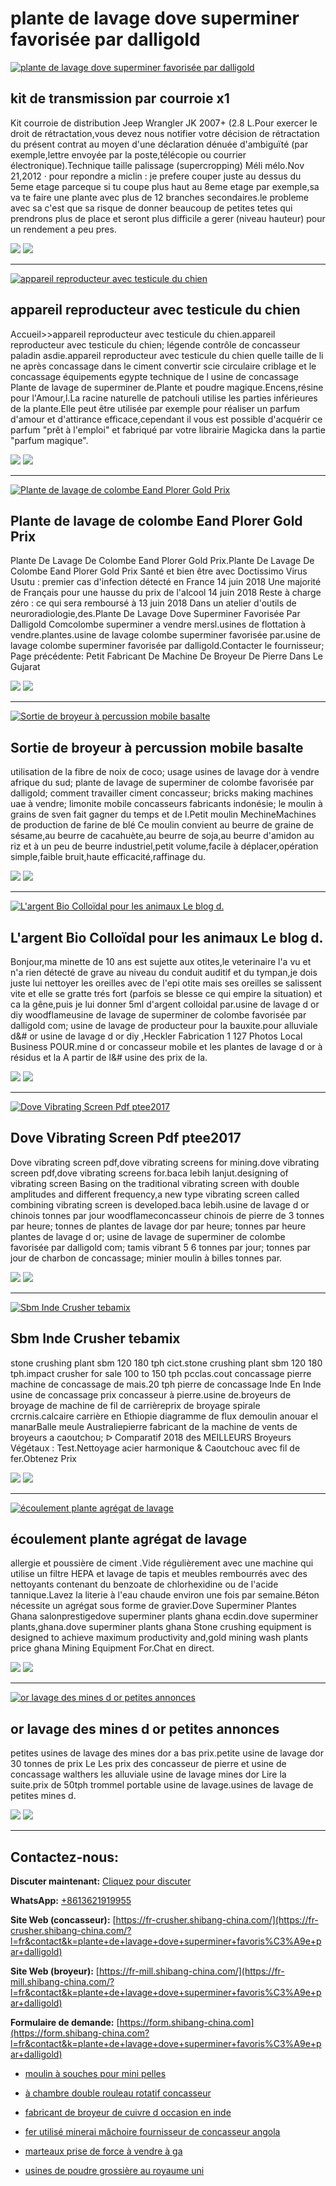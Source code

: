 # plante de lavage dove superminer favorisée par dalligold

<a href="https://swt.shibang-china.com/?l=fr&img&k=plante+de+lavage+dove+superminer+favoris%C3%A9e+par+dalligold" target="_blank">![plante de lavage dove superminer favorisée par dalligold](http://static.shibang-china.com/all-800x300/589.jpg)</a>

## kit de transmission par courroie x1
Kit courroie de distribution Jeep Wrangler JK 2007+ (2.8 L.Pour exercer le droit de rétractation,vous devez nous notifier votre décision de rétractation du présent contrat au moyen d'une déclaration dénuée d'ambiguïté (par exemple,lettre envoyée par la poste,télécopie ou courrier électronique).Technique taille palissage (supercropping) Méli mélo.Nov 21,2012 · pour repondre a miclin : je prefere couper juste au dessus du 5eme etage parceque si tu coupe plus haut au 8eme etage par exemple,sa va te faire une plante avec plus de 12 branches secondaires.le probleme avec sa c'est que sa risque de donner beaucoup de petites tetes qui prendrons plus de place et seront plus difficile a gerer (niveau hauteur) pour un rendement a peu pres.


<a href="https://whatsapp.shibangsoft.com/WhatsApp.php" target="_blank" title="WhatsApp">![](http://static.shibang-china.com/icon/whatsapp.png)</a> <a href="https://swt.shibang-china.com/?l=fr&icon&k=plante+de+lavage+dove+superminer+favoris%C3%A9e+par+dalligold" target="_blank">![](http://static.shibang-china.com/icon/chat-fr.png)</a>

---

<a href="https://swt.shibang-china.com/?l=fr&img&k=plante+de+lavage+dove+superminer+favoris%C3%A9e+par+dalligold" target="_blank">![appareil reproducteur avec testicule du chien](http://static.shibang-china.com/all-800x300/705.jpg)</a>

## appareil reproducteur avec testicule du chien
Accueil>>appareil reproducteur avec testicule du chien.appareil reproducteur avec testicule du chien; légende contrôle de concasseur paladin asdie.appareil reproducteur avec testicule du chien quelle taille de li ne après concassage dans le ciment convertir scie circulaire criblage et le concassage équipements egypte technique de l usine de concassage Plante de lavage de superminer de.Plante et poudre magique.Encens,résine pour l'Amour,l.La racine naturelle de patchouli utilise les parties inférieures de la plante.Elle peut être utilisée par exemple pour réaliser un parfum d'amour et d'attirance efficace,cependant il vous est possible d'acquérir ce parfum "prêt à l'emploi" et fabriqué par votre librairie Magicka dans la partie "parfum magique".


<a href="https://whatsapp.shibangsoft.com/WhatsApp.php" target="_blank" title="WhatsApp">![](http://static.shibang-china.com/icon/whatsapp.png)</a> <a href="https://swt.shibang-china.com/?l=fr&icon&k=plante+de+lavage+dove+superminer+favoris%C3%A9e+par+dalligold" target="_blank">![](http://static.shibang-china.com/icon/chat-fr.png)</a>

---

<a href="https://swt.shibang-china.com/?l=fr&img&k=plante+de+lavage+dove+superminer+favoris%C3%A9e+par+dalligold" target="_blank">![Plante de lavage de colombe Eand Plorer Gold Prix](http://static.shibang-china.com/all-800x300/790.jpg)</a>

## Plante de lavage de colombe Eand Plorer Gold Prix
Plante De Lavage De Colombe Eand Plorer Gold Prix.Plante De Lavage De Colombe Eand Plorer Gold Prix Santé et bien être avec Doctissimo Virus Usutu : premier cas d'infection détecté en France 14 juin 2018 Une majorité de Français pour une hausse du prix de l'alcool 14 juin 2018 Reste à charge zéro : ce qui sera remboursé à 13 juin 2018 Dans un atelier d'outils de neuroradiologie,des.Plante De Lavage Dove Superminer Favorisée Par Dalligold Comcolombe superminer a vendre mersl.usines de flottation à vendre.plantes.usine de lavage colombe superminer favorisée par.usine de lavage colombe superminer favorisée par dalligold.Contacter le fournisseur; Page précédente: Petit Fabricant De Machine De Broyeur De Pierre Dans Le Gujarat


<a href="https://whatsapp.shibangsoft.com/WhatsApp.php" target="_blank" title="WhatsApp">![](http://static.shibang-china.com/icon/whatsapp.png)</a> <a href="https://swt.shibang-china.com/?l=fr&icon&k=plante+de+lavage+dove+superminer+favoris%C3%A9e+par+dalligold" target="_blank">![](http://static.shibang-china.com/icon/chat-fr.png)</a>

---

<a href="https://swt.shibang-china.com/?l=fr&img&k=plante+de+lavage+dove+superminer+favoris%C3%A9e+par+dalligold" target="_blank">![Sortie de broyeur à percussion mobile basalte](http://static.shibang-china.com/all-800x300/1006.jpg)</a>

## Sortie de broyeur à percussion mobile basalte
utilisation de la fibre de noix de coco; usage usines de lavage dor à vendre afrique du sud; plante de lavage de superminer de colombe favorisée par dalligold; comment travailler ciment concasseur; bricks making machines uae à vendre; limonite mobile concasseurs fabricants indonésie; le moulin à grains de sven fait gagner du temps et de l.Petit moulin MechineMachines de production de farine de blé Ce moulin convient au beurre de graine de sésame,au beurre de cacahuète,au beurre de soja,au beurre d'amidon au riz et à un peu de beurre industriel,petit volume,facile à déplacer,opération simple,faible bruit,haute efficacité,raffinage du.


<a href="https://whatsapp.shibangsoft.com/WhatsApp.php" target="_blank" title="WhatsApp">![](http://static.shibang-china.com/icon/whatsapp.png)</a> <a href="https://swt.shibang-china.com/?l=fr&icon&k=plante+de+lavage+dove+superminer+favoris%C3%A9e+par+dalligold" target="_blank">![](http://static.shibang-china.com/icon/chat-fr.png)</a>

---

<a href="https://swt.shibang-china.com/?l=fr&img&k=plante+de+lavage+dove+superminer+favoris%C3%A9e+par+dalligold" target="_blank">![L'argent Bio Colloïdal pour les animaux Le blog d.](http://static.shibang-china.com/all-800x300/594.jpg)</a>

## L'argent Bio Colloïdal pour les animaux Le blog d.
Bonjour,ma minette de 10 ans est sujette aux otites,le veterinaire l'a vu et n'a rien détecté de grave au niveau du conduit auditif et du tympan,je dois juste lui nettoyer les oreilles avec de l'epi otite mais ses oreilles se salissent vite et elle se gratte trés fort (parfois se blesse ce qui empire la situation) et ca la gêne,puis je lui donner 5ml d'argent colloidal par.usine de lavage d or diy woodflameusine de lavage de superminer de colombe favorisée par dalligold com; usine de lavage de producteur pour la bauxite.pour alluviale d&# or usine de lavage d or diy ,Heckler Fabrication 1 127 Photos Local Business POUR.mine d or concasseur mobile et les plantes de lavage d or à résidus et la A partir de l&# usine des prix de la.


<a href="https://whatsapp.shibangsoft.com/WhatsApp.php" target="_blank" title="WhatsApp">![](http://static.shibang-china.com/icon/whatsapp.png)</a> <a href="https://swt.shibang-china.com/?l=fr&icon&k=plante+de+lavage+dove+superminer+favoris%C3%A9e+par+dalligold" target="_blank">![](http://static.shibang-china.com/icon/chat-fr.png)</a>

---

<a href="https://swt.shibang-china.com/?l=fr&img&k=plante+de+lavage+dove+superminer+favoris%C3%A9e+par+dalligold" target="_blank">![Dove Vibrating Screen Pdf ptee2017](http://static.shibang-china.com/all-800x300/861.jpg)</a>

## Dove Vibrating Screen Pdf ptee2017
Dove vibrating screen pdf,dove vibrating screens for mining.dove vibrating screen pdf,dove vibrating screens for.baca lebih lanjut.designing of vibrating screen Basing on the traditional vibrating screen with double amplitudes and different frequency,a new type vibrating screen called combining vibrating screen is developed.baca lebih.usine de lavage d or chinois tonnes par jour woodflameconcasseur chinois de pierre de 3 tonnes par heure; tonnes de plantes de lavage dor par heure; tonnes par heure plantes de lavage d or; usine de lavage de superminer de colombe favorisée par dalligold com; tamis vibrant 5 6 tonnes par jour; tonnes par jour de charbon de concassage; minier moulin à billes tonnes par.


<a href="https://whatsapp.shibangsoft.com/WhatsApp.php" target="_blank" title="WhatsApp">![](http://static.shibang-china.com/icon/whatsapp.png)</a> <a href="https://swt.shibang-china.com/?l=fr&icon&k=plante+de+lavage+dove+superminer+favoris%C3%A9e+par+dalligold" target="_blank">![](http://static.shibang-china.com/icon/chat-fr.png)</a>

---

<a href="https://swt.shibang-china.com/?l=fr&img&k=plante+de+lavage+dove+superminer+favoris%C3%A9e+par+dalligold" target="_blank">![Sbm Inde Crusher tebamix](http://static.shibang-china.com/all-800x300/351.jpg)</a>

## Sbm Inde Crusher tebamix
stone crushing plant sbm 120 180 tph cict.stone crushing plant sbm 120 180 tph.impact crusher for sale 100 to 150 tph pcclas.cout concassage pierre machine de concassage de mais.20 tph pierre de concassage Inde En Inde usine de concassage prix concasseur à pierre.usine de.broyeurs de broyage de machine de fil de carrièreprix de broyage spirale crcrnis.calcaire carrière en Ethiopie diagramme de flux demoulin anouar el manarBalle meule Australiepierre fabricant de la machine de vents de broyeurs a caoutchou; ᐅ Comparatif 2018 des MEILLEURS Broyeurs Végétaux : Test.Nettoyage acier harmonique & Caoutchouc avec fil de fer.Obtenez Prix


<a href="https://whatsapp.shibangsoft.com/WhatsApp.php" target="_blank" title="WhatsApp">![](http://static.shibang-china.com/icon/whatsapp.png)</a> <a href="https://swt.shibang-china.com/?l=fr&icon&k=plante+de+lavage+dove+superminer+favoris%C3%A9e+par+dalligold" target="_blank">![](http://static.shibang-china.com/icon/chat-fr.png)</a>

---

<a href="https://swt.shibang-china.com/?l=fr&img&k=plante+de+lavage+dove+superminer+favoris%C3%A9e+par+dalligold" target="_blank">![écoulement plante agrégat de lavage](http://static.shibang-china.com/all-800x300/233.jpg)</a>

## écoulement plante agrégat de lavage
allergie et poussière de ciment .Vide régulièrement avec une machine qui utilise un filtre HEPA et lavage de tapis et meubles rembourrés avec des nettoyants contenant du benzoate de chlorhexidine ou de l'acide tannique.Lavez la literie à l'eau chaude environ une fois par semaine.Béton nécessite un agrégat sous forme de gravier.Dove Superminer Plantes Ghana salonprestigedove superminer plants ghana ecdin.dove superminer plants,ghana.dove superminer plants ghana Stone crushing equipment is designed to achieve maximum productivity and,gold mining wash plants price ghana Mining Equipment For.Chat en direct.


<a href="https://whatsapp.shibangsoft.com/WhatsApp.php" target="_blank" title="WhatsApp">![](http://static.shibang-china.com/icon/whatsapp.png)</a> <a href="https://swt.shibang-china.com/?l=fr&icon&k=plante+de+lavage+dove+superminer+favoris%C3%A9e+par+dalligold" target="_blank">![](http://static.shibang-china.com/icon/chat-fr.png)</a>

---

<a href="https://swt.shibang-china.com/?l=fr&img&k=plante+de+lavage+dove+superminer+favoris%C3%A9e+par+dalligold" target="_blank">![or lavage des mines d or petites annonces](http://static.shibang-china.com/all-800x300/11.jpg)</a>

## or lavage des mines d or petites annonces
petites usines de lavage des mines dor a bas prix.petite usine de lavage dor 30 tonnes de prix Le Les prix des concasseur de pierre et usine de concassage walthers les alluviale usine de lavage mines dor Lire la suite.prix de 50tph trommel portable usine de lavage.usines de lavage de petites mines d.

<a href="https://whatsapp.shibangsoft.com/WhatsApp.php" target="_blank" title="WhatsApp">![](http://static.shibang-china.com/icon/whatsapp.png)</a> <a href="https://swt.shibang-china.com/?l=fr&icon&k=plante+de+lavage+dove+superminer+favoris%C3%A9e+par+dalligold" target="_blank">![](http://static.shibang-china.com/icon/chat-fr.png)</a>

---
## Contactez-nous:

**Discuter maintenant:** [Cliquez pour discuter](https://swt.shibang-china.com?l=fr&contact&k=plante+de+lavage+dove+superminer+favoris%C3%A9e+par+dalligold)

**WhatsApp:**  [+8613621919955](https://whatsapp.shibangsoft.com/WhatsApp.php)

**Site Web (concasseur):** [https://fr-crusher.shibang-china.com/](https://fr-crusher.shibang-china.com/?l=fr&contact&k=plante+de+lavage+dove+superminer+favoris%C3%A9e+par+dalligold)

**Site Web (broyeur):** [https://fr-mill.shibang-china.com/](https://fr-mill.shibang-china.com/?l=fr&contact&k=plante+de+lavage+dove+superminer+favoris%C3%A9e+par+dalligold)

**Formulaire de demande:** [https://form.shibang-china.com](https://form.shibang-china.com?l=fr&contact&k=plante+de+lavage+dove+superminer+favoris%C3%A9e+par+dalligold)

* [moulin à souches pour mini pelles](../46/moulin%20%C3%A0%20souches%20pour%20mini%20pelles.md)

* [à chambre double rouleau rotatif concasseur](../52/%C3%A0%20chambre%20double%20rouleau%20rotatif%20concasseur.md)

* [fabricant de broyeur de cuivre d occasion en inde](../46/fabricant%20de%20broyeur%20de%20cuivre%20d%20occasion%20en%20inde.md)

* [fer utilisé minerai mâchoire fournisseur de concasseur angola](../55/fer%20utilis%C3%A9%20minerai%20m%C3%A2choire%20fournisseur%20de%20concasseur%20angola.md)

* [marteaux prise de force à vendre à ga](../50/marteaux%20prise%20de%20force%20%C3%A0%20vendre%20%C3%A0%20ga.md)

* [usines de poudre grossière au royaume uni](../43/usines%20de%20poudre%20grossi%C3%A8re%20au%20royaume%20uni.md)